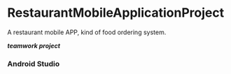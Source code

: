 # RestaurantMobileApplicationProject
A restaurant mobile APP, kind of food ordering system.


***teamwork project***

### Android Studio
